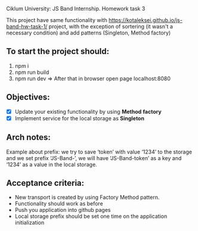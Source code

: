 Ciklum University: JS Band Internship. Homework task 3

This project have same functionality with https://kotaleksei.github.io/js-band-hw-task-1/ project, 
with the exception of sortering (it wasn't a necessary condition) and add patterns (Singleton, Method factory)

## To start the project should:
1. npm i
2. npm run build 
3. npm run dev => After that in browser open page localhost:8080

## Objectives:
 - [x] Update your existing functionality by using **Method** **factory**
 - [x] Implement service for the local storage as **Singleton**

## Arch notes:
Example about prefix: we try to save ‘token’ with value ‘1234’ to the storage and we set prefix ‘JS-Band-’, we will have ‘JS-Band-token’ as a key and ‘1234’ as a value in the local storage.

## Acceptance criteria:
* New transport is created by using Factory Method pattern.
* Functionality should work as before
* Push you application into github pages
* Local storage prefix should be set one time on the application initialization
